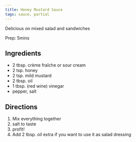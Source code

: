 ```yaml
---
title: Honey Mustard Sauce
tags: sauce, partial
---
```


Delicious on mixed salad and sandwiches <br>

Prep: 5mins

## Ingredients

- 2 tbsp. crème fraîche or sour cream
- 2 tsp. honey
- 2 tsp. mild mustard
- 2 tbsp. oil
- 1 tbsp. (red wine) vinegar
- pepper, salt

## Directions

1. Mix everything together
2. salt to taste
3. profit!
4. Add 2 tbsp. oil extra if you want to use it as salad dressing
